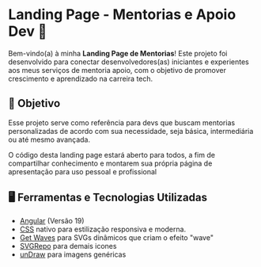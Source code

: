 # Landing Page - Mentorias e Apoio Dev 🚀

Bem-vindo(a) à minha **Landing Page de Mentorias**! Este projeto foi desenvolvido para conectar desenvolvedores(as) iniciantes e experientes aos meus serviços de mentoria apoio, com o objetivo de promover crescimento e aprendizado na carreira tech.

## 🎯 Objetivo

Esse projeto serve como referência para devs que buscam mentorias personalizadas de acordo com sua necessidade, seja básica, intermediária ou até mesmo avançada.

O código desta landing page estará aberto para todos, a fim de compartilhar conhecimento e montarem sua própria página de apresentação para uso pessoal e profissional

## 🖥️ Ferramentas e Tecnologias Utilizadas
- [Angular](https://angular.dev/overview) (Versão 19)
- [CSS](https://www.w3schools.com/css/) nativo para estilização responsiva e moderna.
- [Get Waves](https://getwaves.io) para SVGs dinâmicos que criam o efeito "wave"
- [SVGRepo](https://www.svgrepo.com) para demais icones
- [unDraw](https://undraw.co) para imagens genéricas

